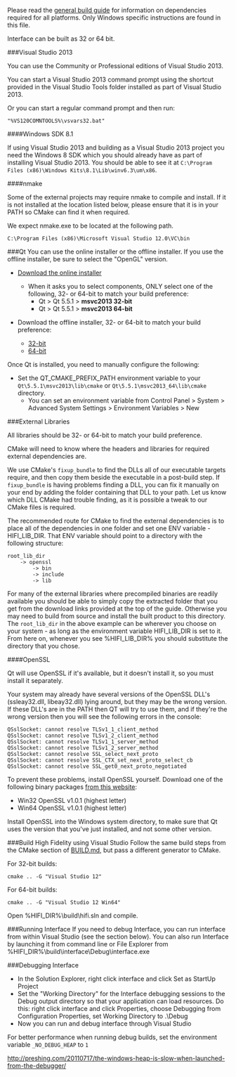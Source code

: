 Please read the [general build guide](BUILD.md) for information on dependencies required for all platforms. Only Windows specific instructions are found in this file.

Interface can be built as 32 or 64 bit.

###Visual Studio 2013

You can use the Community or Professional editions of Visual Studio 2013.

You can start a Visual Studio 2013 command prompt using the shortcut provided in the Visual Studio Tools folder installed as part of Visual Studio 2013.

Or you can start a regular command prompt and then run:

    "%VS120COMNTOOLS%\vsvars32.bat"

####Windows SDK 8.1

If using Visual Studio 2013 and building as a Visual Studio 2013 project you need the Windows 8 SDK which you should already have as part of installing Visual Studio 2013. You should be able to see it at `C:\Program Files (x86)\Windows Kits\8.1\Lib\winv6.3\um\x86`.

####nmake

Some of the external projects may require nmake to compile and install. If it is not installed at the location listed below, please ensure that it is in your PATH so CMake can find it when required.

We expect nmake.exe to be located at the following path.

    C:\Program Files (x86)\Microsoft Visual Studio 12.0\VC\bin

###Qt
You can use the online installer or the offline installer. If you use the offline installer, be sure to select the "OpenGL" version.

* [Download the online installer](http://qt-project.org/downloads)
    * When it asks you to select components, ONLY select one of the following, 32- or 64-bit to match your build preference:
        * Qt > Qt 5.5.1 > **msvc2013 32-bit**
        * Qt > Qt 5.5.1 > **msvc2013 64-bit**

* Download the offline installer, 32- or 64-bit to match your build preference:
    * [32-bit](http://download.qt.io/official_releases/qt/5.5/5.5.1/qt-opensource-windows-x86-msvc2013-5.5.1.exe)
    * [64-bit](http://download.qt.io/official_releases/qt/5.5/5.5.1/qt-opensource-windows-x86-msvc2013_64-5.5.1.exe)

Once Qt is installed, you need to manually configure the following:
* Set the QT_CMAKE_PREFIX_PATH environment variable to your `Qt\5.5.1\msvc2013\lib\cmake` or `Qt\5.5.1\msvc2013_64\lib\cmake` directory.
  * You can set an environment variable from Control Panel > System > Advanced System Settings > Environment Variables > New

###External Libraries

All libraries should be 32- or 64-bit to match your build preference.

CMake will need to know where the headers and libraries for required external dependencies are.

We use CMake's `fixup_bundle` to find the DLLs all of our executable targets require, and then copy them beside the executable in a post-build step. If `fixup_bundle` is having problems finding a DLL, you can fix it manually on your end by adding the folder containing that DLL to your path. Let us know which DLL CMake had trouble finding, as it is possible a tweak to our CMake files is required.

The recommended route for CMake to find the external dependencies is to place all of the dependencies in one folder and set one ENV variable - HIFI_LIB_DIR. That ENV variable should point to a directory with the following structure:

    root_lib_dir
        -> openssl
            -> bin
            -> include
            -> lib

For many of the external libraries where precompiled binaries are readily available you should be able to simply copy the extracted folder that you get from the download links provided at the top of the guide. Otherwise you may need to build from source and install the built product to this directory. The `root_lib_dir` in the above example can be wherever you choose on your system - as long as the environment variable HIFI_LIB_DIR is set to it. From here on, whenever you see %HIFI_LIB_DIR% you should substitute the directory that you chose.

####OpenSSL

Qt will use OpenSSL if it's available, but it doesn't install it, so you must install it separately.

Your system may already have several versions of the OpenSSL DLL's (ssleay32.dll, libeay32.dll) lying around, but they may be the wrong version. If these DLL's are in the PATH then QT will try to use them, and if they're the wrong version then you will see the following errors in the console:

    QSslSocket: cannot resolve TLSv1_1_client_method
    QSslSocket: cannot resolve TLSv1_2_client_method
    QSslSocket: cannot resolve TLSv1_1_server_method
    QSslSocket: cannot resolve TLSv1_2_server_method
    QSslSocket: cannot resolve SSL_select_next_proto
    QSslSocket: cannot resolve SSL_CTX_set_next_proto_select_cb
    QSslSocket: cannot resolve SSL_get0_next_proto_negotiated

To prevent these problems, install OpenSSL yourself. Download one of the following binary packages [from this website](http://slproweb.com/products/Win32OpenSSL.html):
* Win32 OpenSSL v1.0.1 (highest letter)
* Win64 OpenSSL v1.0.1 (highest letter)

Install OpenSSL into the Windows system directory, to make sure that Qt uses the version that you've just installed, and not some other version.

###Build High Fidelity using Visual Studio
Follow the same build steps from the CMake section of [BUILD.md](BUILD.md), but pass a different generator to CMake.

For 32-bit builds:

    cmake .. -G "Visual Studio 12"

For 64-bit builds:

    cmake .. -G "Visual Studio 12 Win64"

Open %HIFI_DIR%\build\hifi.sln and compile.

###Running Interface
If you need to debug Interface, you can run interface from within Visual Studio (see the section below). You can also run Interface by launching it from command line or File Explorer from %HIFI_DIR%\build\interface\Debug\interface.exe

###Debugging Interface
* In the Solution Explorer, right click interface and click Set as StartUp Project
* Set the "Working Directory" for the Interface debugging sessions to the Debug output directory so that your application can load resources. Do this: right click interface and click Properties, choose Debugging from Configuration Properties, set Working Directory to .\Debug
* Now you can run and debug interface through Visual Studio

For better performance when running debug builds, set the environment variable ```_NO_DEBUG_HEAP``` to ```1```

http://preshing.com/20110717/the-windows-heap-is-slow-when-launched-from-the-debugger/
